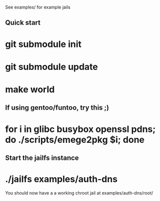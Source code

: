 See examples/ for example jails

Quick start
-----------

# git submodule init
# git submodule update
# make world

## If using gentoo/funtoo, try this ;)
# for i in glibc busybox openssl pdns; do ./scripts/emege2pkg $i; done

## Start the jailfs instance
# ./jailfs examples/auth-dns


You should now have a a working chroot jail at
examples/auth-dns/root/

